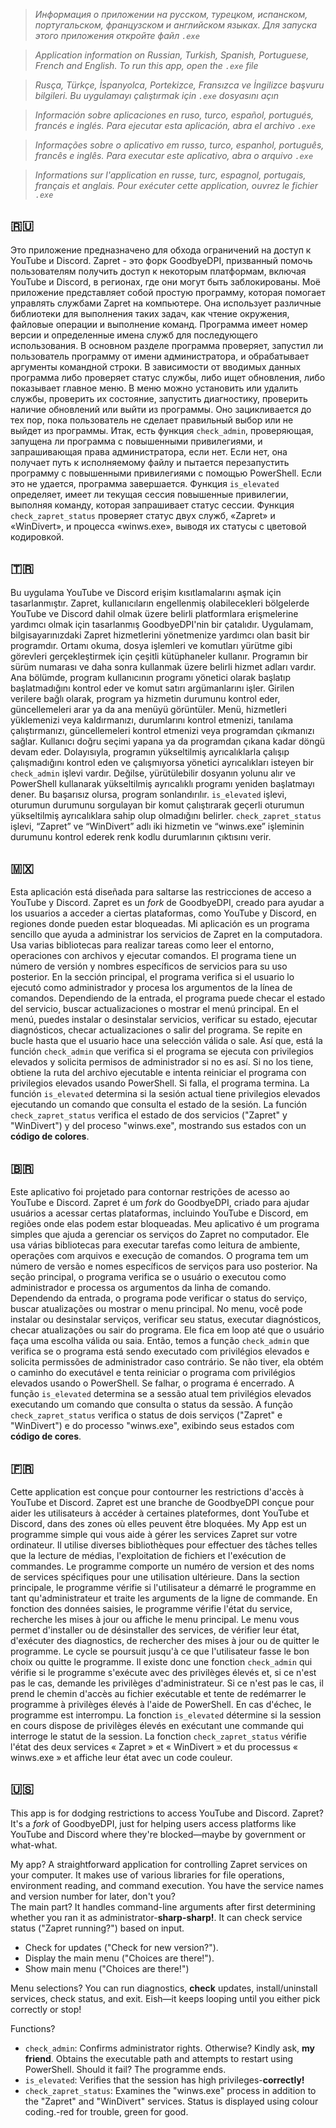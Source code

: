 > *Информация о приложении на русском, турецком, испанском, португальском, французском и английском языках. Для запуска этого приложения откройте файл `.exe`*

> *Application information on Russian, Turkish, Spanish, Portuguese, French and English. To run this app, open the `.exe` file*

> *Rusça, Türkçe, İspanyolca, Portekizce, Fransızca ve İngilizce başvuru bilgileri. Bu uygulamayı çalıştırmak için `.exe` dosyasını açın*

> *Información sobre aplicaciones en ruso, turco, español, portugués, francés e inglés. Para ejecutar esta aplicación, abra el archivo `.exe`*

> *Informações sobre o aplicativo em russo, turco, espanhol, português, francês e inglês. Para executar este aplicativo, abra o arquivo `.exe`*

> *Informations sur l'application en russe, turc, espagnol, portugais, français et anglais. Pour exécuter cette application, ouvrez le fichier `.exe`*

## 🇷🇺
Это приложение предназначено для обхода ограничений на доступ к YouTube и Discord. Zapret - это форк GoodbyeDPI, призванный помочь пользователям получить доступ к некоторым платформам, включая YouTube и Discord, в регионах, где они могут быть заблокированы. Моё приложение представляет собой простую программу, которая помогает управлять службами Zapret на компьютере. Она использует различные библиотеки для выполнения таких задач, как чтение окружения, файловые операции и выполнение команд. Программа имеет номер версии и определенные имена служб для последующего использования. В основном разделе программа проверяет, запустил ли пользователь программу от имени администратора, и обрабатывает аргументы командной строки. В зависимости от вводимых данных программа либо проверяет статус службы, либо ищет обновления, либо показывает главное меню. В меню можно установить или удалить службы, проверить их состояние, запустить диагностику, проверить наличие обновлений или выйти из программы. Оно зацикливается до тех пор, пока пользователь не сделает правильный выбор или не выйдет из программы. Итак, есть функция `check_admin`, проверяющая, запущена ли программа с повышенными привилегиями, и запрашивающая права администратора, если нет. Если нет, она получает путь к исполняемому файлу и пытается перезапустить программу с повышенными привилегиями с помощью PowerShell. Если это не удается, программа завершается. Функция `is_elevated` определяет, имеет ли текущая сессия повышенные привилегии, выполняя команду, которая запрашивает статус сессии. Функция `check_zapret_status` проверяет статус двух служб, «Zapret» и «WinDivert», и процесса «winws.exe», выводя их статусы с цветовой кодировкой.

## 🇹🇷
Bu uygulama YouTube ve Discord erişim kısıtlamalarını aşmak için tasarlanmıştır. Zapret, kullanıcıların engellenmiş olabilecekleri bölgelerde YouTube ve Discord dahil olmak üzere belirli platformlara erişmelerine yardımcı olmak için tasarlanmış GoodbyeDPI'nin bir çatalıdır. Uygulamam, bilgisayarınızdaki Zapret hizmetlerini yönetmenize yardımcı olan basit bir programdır. Ortamı okuma, dosya işlemleri ve komutları yürütme gibi görevleri gerçekleştirmek için çeşitli kütüphaneler kullanır. Programın bir sürüm numarası ve daha sonra kullanmak üzere belirli hizmet adları vardır. Ana bölümde, program kullanıcının programı yönetici olarak başlatıp başlatmadığını kontrol eder ve komut satırı argümanlarını işler. Girilen verilere bağlı olarak, program ya hizmetin durumunu kontrol eder, güncellemeleri arar ya da ana menüyü görüntüler. Menü, hizmetleri yüklemenizi veya kaldırmanızı, durumlarını kontrol etmenizi, tanılama çalıştırmanızı, güncellemeleri kontrol etmenizi veya programdan çıkmanızı sağlar. Kullanıcı doğru seçimi yapana ya da programdan çıkana kadar döngü devam eder. Dolayısıyla, programın yükseltilmiş ayrıcalıklarla çalışıp çalışmadığını kontrol eden ve çalışmıyorsa yönetici ayrıcalıkları isteyen bir `check_admin` işlevi vardır. Değilse, yürütülebilir dosyanın yolunu alır ve PowerShell kullanarak yükseltilmiş ayrıcalıklı programı yeniden başlatmayı dener. Bu başarısız olursa, program sonlandırılır. `is_elevated` işlevi, oturumun durumunu sorgulayan bir komut çalıştırarak geçerli oturumun yükseltilmiş ayrıcalıklara sahip olup olmadığını belirler. `check_zapret_status` işlevi, “Zapret” ve “WinDivert” adlı iki hizmetin ve “winws.exe” işleminin durumunu kontrol ederek renk kodlu durumlarının çıktısını verir. 

## 🇲🇽
Esta aplicación está diseñada para saltarse las restricciones de acceso a YouTube y Discord. Zapret es un *fork* de GoodbyeDPI, creado para ayudar a los usuarios a acceder a ciertas plataformas, como YouTube y Discord, en regiones donde pueden estar bloqueadas. Mi aplicación es un programa sencillo que ayuda a administrar los servicios de Zapret en la computadora. Usa varias bibliotecas para realizar tareas como leer el entorno, operaciones con archivos y ejecutar comandos. El programa tiene un número de versión y nombres específicos de servicios para su uso posterior. En la sección principal, el programa verifica si el usuario lo ejecutó como administrador y procesa los argumentos de la línea de comandos. Dependiendo de la entrada, el programa puede checar el estado del servicio, buscar actualizaciones o mostrar el menú principal. En el menú, puedes instalar o desinstalar servicios, verificar su estado, ejecutar diagnósticos, checar actualizaciones o salir del programa. Se repite en bucle hasta que el usuario hace una selección válida o sale. Así que, está la función `check_admin` que verifica si el programa se ejecuta con privilegios elevados y solicita permisos de administrador si no es así. Si no los tiene, obtiene la ruta del archivo ejecutable e intenta reiniciar el programa con privilegios elevados usando PowerShell. Si falla, el programa termina. La función `is_elevated` determina si la sesión actual tiene privilegios elevados ejecutando un comando que consulta el estado de la sesión. La función `check_zapret_status` verifica el estado de dos servicios ("Zapret" y "WinDivert") y del proceso "winws.exe", mostrando sus estados con un **código de colores**.

## 🇧🇷
Este aplicativo foi projetado para contornar restrições de acesso ao YouTube e Discord. Zapret é um *fork* do GoodbyeDPI, criado para ajudar usuários a acessar certas plataformas, incluindo YouTube e Discord, em regiões onde elas podem estar bloqueadas. Meu aplicativo é um programa simples que ajuda a gerenciar os serviços do Zapret no computador. Ele usa várias bibliotecas para executar tarefas como leitura de ambiente, operações com arquivos e execução de comandos. O programa tem um número de versão e nomes específicos de serviços para uso posterior. Na seção principal, o programa verifica se o usuário o executou como administrador e processa os argumentos da linha de comando. Dependendo da entrada, o programa pode verificar o status do serviço, buscar atualizações ou mostrar o menu principal. No menu, você pode instalar ou desinstalar serviços, verificar seu status, executar diagnósticos, checar atualizações ou sair do programa. Ele fica em loop até que o usuário faça uma escolha válida ou saia. Então, temos a função `check_admin` que verifica se o programa está sendo executado com privilégios elevados e solicita permissões de administrador caso contrário. Se não tiver, ela obtém o caminho do executável e tenta reiniciar o programa com privilégios elevados usando o PowerShell. Se falhar, o programa é encerrado. A função `is_elevated` determina se a sessão atual tem privilégios elevados executando um comando que consulta o status da sessão. A função `check_zapret_status` verifica o status de dois serviços ("Zapret" e "WinDivert") e do processo "winws.exe", exibindo seus estados com **código de cores**.

## 🇫🇷
Cette application est conçue pour contourner les restrictions d'accès à YouTube et Discord. Zapret est une branche de GoodbyeDPI conçue pour aider les utilisateurs à accéder à certaines plateformes, dont YouTube et Discord, dans des zones où elles peuvent être bloquées. My App est un programme simple qui vous aide à gérer les services Zapret sur votre ordinateur. Il utilise diverses bibliothèques pour effectuer des tâches telles que la lecture de médias, l'exploitation de fichiers et l'exécution de commandes. Le programme comporte un numéro de version et des noms de services spécifiques pour une utilisation ultérieure. Dans la section principale, le programme vérifie si l'utilisateur a démarré le programme en tant qu'administrateur et traite les arguments de la ligne de commande. En fonction des données saisies, le programme vérifie l'état du service, recherche les mises à jour ou affiche le menu principal. Le menu vous permet d'installer ou de désinstaller des services, de vérifier leur état, d'exécuter des diagnostics, de rechercher des mises à jour ou de quitter le programme. Le cycle se poursuit jusqu'à ce que l'utilisateur fasse le bon choix ou quitte le programme. Il existe donc une fonction `check_admin` qui vérifie si le programme s'exécute avec des privilèges élevés et, si ce n'est pas le cas, demande les privilèges d'administrateur. Si ce n'est pas le cas, il prend le chemin d'accès au fichier exécutable et tente de redémarrer le programme à privilèges élevés à l'aide de PowerShell. En cas d'échec, le programme est interrompu. La fonction `is_elevated` détermine si la session en cours dispose de privilèges élevés en exécutant une commande qui interroge le statut de la session. La fonction `check_zapret_status` vérifie l'état des deux services « Zapret » et « WinDivert » et du processus « winws.exe » et affiche leur état avec un code couleur.

## 🇺🇸 
This app is for dodging restrictions to access YouTube and Discord. Zapret? It's a *fork* of GoodbyeDPI, just for helping users access platforms like YouTube and Discord where they're blocked—maybe by government or what-what.  
 
My app? A straightforward application for controlling Zapret services on your computer. It makes use of various libraries for file operations, environment reading, and command execution. You have the service names and version number for later, don't you?   
The main part? It handles command-line arguments after first determining whether you ran it as administrator-**sharp-sharp!**. It can check service status ("Zapret running?") based on input.  
- Check for updates ("Check for new version?").  
- Display the main menu ("Choices are there!").  
- Show main menu ("Choices are there!")

Menu selections? You can run diagnostics, **check** updates, install/uninstall services, check status, and exit. Eish—it keeps looping until you either pick correctly or stop!  
 
Functions?  
- `check_admin`: Confirms administrator rights. Otherwise? Kindly ask, **my friend**. Obtains the executable path and attempts to restart using PowerShell. Should it fail?  The programme ends.  
- `is_elevated`: Verifies that the session has high privileges-**correctly!**  
- `check_zapret_status`: Examines the "winws.exe" process in addition to the "Zapret" and "WinDivert" services. Status is displayed using colour coding.-red for trouble, green for good.
